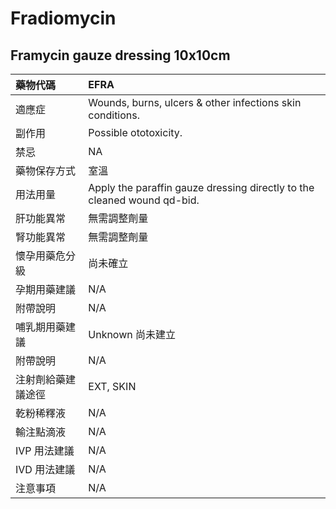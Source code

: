 # Fradiomycin

## Framycin gauze dressing 10x10cm

| 藥物代碼           | EFRA                                                                    |
|:-------------------|:------------------------------------------------------------------------|
| 適應症             | Wounds, burns, ulcers & other infections skin conditions.               |
| 副作用             | Possible ototoxicity.                                                   |
| 禁忌               | NA                                                                      |
| 藥物保存方式       | 室溫                                                                    |
| 用法用量           | Apply the paraffin gauze dressing directly to the cleaned wound qd-bid. |
| 肝功能異常         | 無需調整劑量                                                            |
| 腎功能異常         | 無需調整劑量                                                            |
| 懷孕用藥危分級     | 尚未確立                                                                |
| 孕期用藥建議       | N/A                                                                     |
| 附帶說明           | N/A                                                                     |
| 哺乳期用藥建議     | Unknown 尚未建立                                                        |
| 附帶說明           | N/A                                                                     |
| 注射劑給藥建議途徑 | EXT, SKIN                                                               |
| 乾粉稀釋液         | N/A                                                                     |
| 輸注點滴液         | N/A                                                                     |
| IVP 用法建議       | N/A                                                                     |
| IVD 用法建議       | N/A                                                                     |
| 注意事項           | N/A                                                                     |

